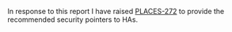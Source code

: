 In response to this report I have raised [PLACES-272](https://pathcheck.atlassian.net/browse/PLACES-272) to provide the recommended security pointers to HAs.
